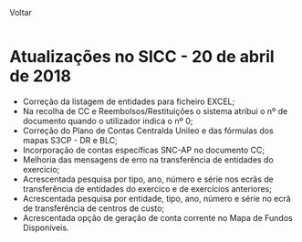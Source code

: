 <div style="width:100%; height:30px"><span onclick="loadUpgrades(['btnMenu'], event)" class="voltar">Voltar</span></div>

# Atualizações no SICC - 20 de abril de 2018

- Correção da listagem de entidades para ficheiro EXCEL;
- Na recolha de CC e Reembolsos/Restituições o sistema atribui o nº de documento quando o utilizador indica o nº 0;
- Correção do Plano de Contas Centralda Unileo e das fórmulas  dos mapas S3CP - DR e BLC;
- Incorporação de contas específicas SNC-AP no documento CC;
- Melhoria das mensagens de erro na transferência de entidades do exercício;
- Acrescentada pesquisa por tipo, ano, número e série nos ecrãs de transferência de entidades do exercíco e de exercícios anteriores;
- Acrescentada pesquisa por entidade, tipo, ano, número e série no ecrã de transferência de centros de custo;
- Acrescentada opção de geração de conta corrente no Mapa de Fundos Disponíveis.
